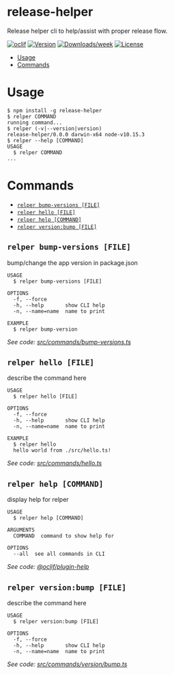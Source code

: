 release-helper
==============

Release helper cli to help/assist with proper release flow.

[![oclif](https://img.shields.io/badge/cli-oclif-brightgreen.svg)](https://oclif.io)
[![Version](https://img.shields.io/npm/v/release-helper.svg)](https://npmjs.org/package/release-helper)
[![Downloads/week](https://img.shields.io/npm/dw/release-helper.svg)](https://npmjs.org/package/release-helper)
[![License](https://img.shields.io/npm/l/release-helper.svg)](https://github.com/scripts/release-helper/blob/master/package.json)

<!-- toc -->
* [Usage](#usage)
* [Commands](#commands)
<!-- tocstop -->
# Usage
<!-- usage -->
```sh-session
$ npm install -g release-helper
$ relper COMMAND
running command...
$ relper (-v|--version|version)
release-helper/0.0.0 darwin-x64 node-v10.15.3
$ relper --help [COMMAND]
USAGE
  $ relper COMMAND
...
```
<!-- usagestop -->
# Commands
<!-- commands -->
* [`relper bump-versions [FILE]`](#relper-bump-versions-file)
* [`relper hello [FILE]`](#relper-hello-file)
* [`relper help [COMMAND]`](#relper-help-command)
* [`relper version:bump [FILE]`](#relper-versionbump-file)

## `relper bump-versions [FILE]`

bump/change the app version in package.json

```
USAGE
  $ relper bump-versions [FILE]

OPTIONS
  -f, --force
  -h, --help       show CLI help
  -n, --name=name  name to print

EXAMPLE
  $ relper bump-version
```

_See code: [src/commands/bump-versions.ts](https://github.com/scripts/release-helper/blob/v0.0.0/src/commands/bump-versions.ts)_

## `relper hello [FILE]`

describe the command here

```
USAGE
  $ relper hello [FILE]

OPTIONS
  -f, --force
  -h, --help       show CLI help
  -n, --name=name  name to print

EXAMPLE
  $ relper hello
  hello world from ./src/hello.ts!
```

_See code: [src/commands/hello.ts](https://github.com/scripts/release-helper/blob/v0.0.0/src/commands/hello.ts)_

## `relper help [COMMAND]`

display help for relper

```
USAGE
  $ relper help [COMMAND]

ARGUMENTS
  COMMAND  command to show help for

OPTIONS
  --all  see all commands in CLI
```

_See code: [@oclif/plugin-help](https://github.com/oclif/plugin-help/blob/v3.1.0/src/commands/help.ts)_

## `relper version:bump [FILE]`

describe the command here

```
USAGE
  $ relper version:bump [FILE]

OPTIONS
  -f, --force
  -h, --help       show CLI help
  -n, --name=name  name to print
```

_See code: [src/commands/version/bump.ts](https://github.com/scripts/release-helper/blob/v0.0.0/src/commands/version/bump.ts)_
<!-- commandsstop -->
